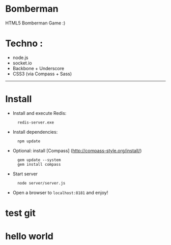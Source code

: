# Bomberman
HTML5 Bomberman Game :)

Techno :
===============

 * node.js
 * socket.io
 * Backbone + Underscore
 * CSS3 (via Compass + Sass)


***


Install
===============

* Install and execute Redis:

		redis-server.exe

* Install dependencies:

		npm update

* Optional: install [Compass] (http://compass-style.org/install/)

		gem update --system
		gem install compass

* Start server

		node server/server.js


* Open a browser to `localhost:8181` and enjoy!

# test git
# hello world
